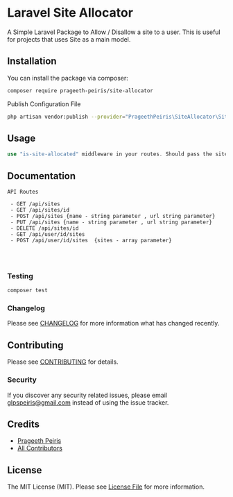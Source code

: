 # Laravel Site Allocator



A Simple Laravel Package to Allow / Disallow  a site to a user. This is useful for projects that uses Site as a main model.
## Installation

You can install the package via composer:

```bash
composer require prageeth-peiris/site-allocator
```
Publish Configuration File
```bash
php artisan vendor:publish --provider="PrageethPeiris\SiteAllocator\SiteAllocatorServiceProvider" --tag="config"
```



## Usage

```php
use "is-site-allocated" middleware in your routes. Should pass the site_id as  a query parameter with request
```


## Documentation

```
API Routes

 - GET /api/sites
 - GET /api/sites/id
 - POST /api/sites {name - string parameter , url string parameter}
 - PUT /api/sites {name - string parameter , url string parameter}
 - DELETE /api/sites/id
 - GET /api/user/id/sites
 - POST /api/user/id/sites  {sites - array parameter}




```





### Testing

```bash
composer test
```

### Changelog

Please see [CHANGELOG](CHANGELOG.md) for more information what has changed recently.

## Contributing

Please see [CONTRIBUTING](CONTRIBUTING.md) for details.

### Security

If you discover any security related issues, please email glpspeiris@gmail.com instead of using the issue tracker.

## Credits

-   [Prageeth Peiris](https://github.com/prageeth-peiris)
-   [All Contributors](../../contributors)

## License

The MIT License (MIT). Please see [License File](LICENSE.md) for more information.


